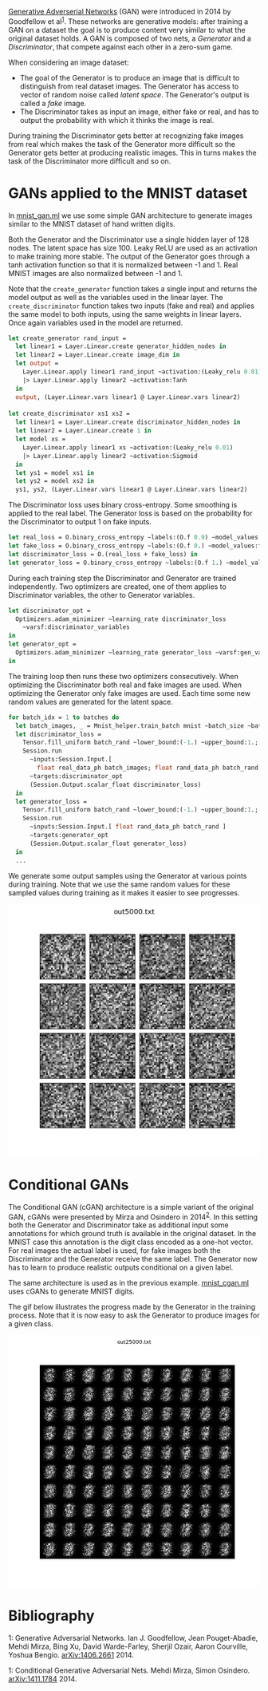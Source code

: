 [Generative Adverserial Networks](https://en.wikipedia.org/wiki/Generative_adversarial_network)
(GAN) were introduced in 2014 by Goodfellow et al<sup>[1](#bib1)</sup>. 
These networks are generative models: after training a GAN on a dataset the goal
is to produce content very similar to what the original dataset holds.
A GAN is composed of two nets, a *Generator* and a *Discriminator*, that compete
against each other in a zero-sum game.

When considering an image dataset:

* The goal of the Generator is to produce an image that is difficult to
  distinguish from real dataset images. The Generator has access to vector of
  random noise called *latent space*. The Generator's output is called
  a *fake* image.
* The Discriminator takes as input an image, either fake or real, and has to
  output the probability with which it thinks the image is real.

During training the Discriminator gets better at recognizing fake images from
real which makes the task of the Generator more difficult so the Generator gets
better at producing realistic images. This in turns makes the task of the
Discriminator more difficult and so on.

# GANs applied to the MNIST dataset

In [mnist_gan.ml](https://github.com/LaurentMazare/tensorflow-ocaml/tree/master/examples/gan/mnist_gan.ml)
we use some simple GAN architecture to generate images similar to the MNIST dataset of hand written
digits.

Both the Generator and the Discriminator use a single hidden layer of 128 nodes.
The latent space has size 100. Leaky ReLU are used as an activation to make training more stable.
The output of the Generator goes through a tanh activation function so that it is normalized
between -1 and 1. Real MNIST images are also normalized between -1 and 1.

Note that the `create_generator` function takes a single input and returns the
model output as well as the variables used in the linear layer.
The `create_discriminator` function takes two inputs (fake and real) and
applies the same model to both inputs, using the same weights in linear layers.
Once again variables used in the model are returned.

```ocaml
let create_generator rand_input =
  let linear1 = Layer.Linear.create generator_hidden_nodes in
  let linear2 = Layer.Linear.create image_dim in
  let output =
    Layer.Linear.apply linear1 rand_input ~activation:(Leaky_relu 0.01)
    |> Layer.Linear.apply linear2 ~activation:Tanh
  in
  output, (Layer.Linear.vars linear1 @ Layer.Linear.vars linear2)

let create_discriminator xs1 xs2 =
  let linear1 = Layer.Linear.create discriminator_hidden_nodes in
  let linear2 = Layer.Linear.create 1 in
  let model xs =
    Layer.Linear.apply linear1 xs ~activation:(Leaky_relu 0.01)
    |> Layer.Linear.apply linear2 ~activation:Sigmoid
  in
  let ys1 = model xs1 in
  let ys2 = model xs2 in
  ys1, ys2, (Layer.Linear.vars linear1 @ Layer.Linear.vars linear2)
```

The Discriminator loss uses binary cross-entropy. Some smoothing is applied to the real label.
The Generator loss is based on the probability for the Discriminator to output 1 on
fake inputs.

```ocaml
let real_loss = O.binary_cross_entropy ~labels:(O.f 0.9) ~model_values:real_doutput in
let fake_loss = O.binary_cross_entropy ~labels:(O.f 0.) ~model_values:fake_doutput in
let discriminator_loss = O.(real_loss + fake_loss) in
let generator_loss = O.binary_cross_entropy ~labels:(O.f 1.) ~model_values:fake_doutput in
```

During each training step the Discriminator and Generator are trained independently.
Two optimizers are created, one of them applies to Discriminator variables, the
other to Generator variables.

```ocaml
let discriminator_opt =
  Optimizers.adam_minimizer ~learning_rate discriminator_loss
    ~varsf:discriminator_variables
in
let generator_opt =
  Optimizers.adam_minimizer ~learning_rate generator_loss ~varsf:gen_variables
in
```

The training loop then runs these two optimizers consecutively.
When optimizing the Discriminator both real and fake images are used. When
optimizing the Generator only fake images are used.
Each time some new random values are generated for the latent space.

```ocaml
for batch_idx = 1 to batches do
  let batch_images, _ = Mnist_helper.train_batch mnist ~batch_size ~batch_idx in
  let discriminator_loss =
    Tensor.fill_uniform batch_rand ~lower_bound:(-1.) ~upper_bound:1.;
    Session.run
      ~inputs:Session.Input.[
        float real_data_ph batch_images; float rand_data_ph batch_rand ]
      ~targets:discriminator_opt
      (Session.Output.scalar_float discriminator_loss)
  in
  let generator_loss =
    Tensor.fill_uniform batch_rand ~lower_bound:(-1.) ~upper_bound:1.;
    Session.run
      ~inputs:Session.Input.[ float rand_data_ph batch_rand ]
      ~targets:generator_opt
      (Session.Output.scalar_float generator_loss)
  in
  ...
```

We generate some output samples using the Generator at various points during training.
Note that we use the same random values for these sampled values during training
as it makes it easier to see progresses.

![GAN samples](output_mnist_gan.gif)

# Conditional GANs

The Conditional GAN (cGAN) architecture is a simple variant of the original
GAN, cGANs were presented by Mirza and Osindero in 2014<sup>[2](#bib2)</sup>.
In this setting both the Generator and Discriminator take as additional input
some annotations for which ground truth is available in the original dataset.
In the MNIST case this annotation is the digit class encoded as a one-hot
vector. For real images the actual label is used, for fake images both the
Discriminator and the Generator receive the same label. The Generator now has
to learn to produce realistic outputs conditional on a given label.

The same architecture is used as in the previous example.
[mnist_cgan.ml](https://github.com/LaurentMazare/tensorflow-ocaml/tree/master/examples/gan/mnist_cgan.ml)
uses cGANs to generate MNIST digits.

The gif below illustrates the progress made by the Generator in the training
process. Note that it is now easy to ask the Generator to produce images for
a given class.

![cGAN samples](output_mnist_cgan.gif)

# Bibliography
<a name="bib1">1</a>: 
Generative Adversarial Networks.
Ian J. Goodfellow, Jean Pouget-Abadie, Mehdi Mirza, Bing Xu, David Warde-Farley, Sherjil Ozair, Aaron Courville, Yoshua Bengio.
[arXiv:1406.2661](https://arxiv.org/abs/1406.2661) 2014.

<a name="bib2">1</a>: 
Conditional Generative Adversarial Nets.
Mehdi Mirza, Simon Osindero.
[arXiv:1411.1784](https://arxiv.org/abs/1411.1784) 2014.

